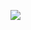 ![](http://upload-images.jianshu.io/upload_images/1248565-688c442b584924fa.png?imageMogr2/auto-orient/strip%7CimageView2/2/w/1240)